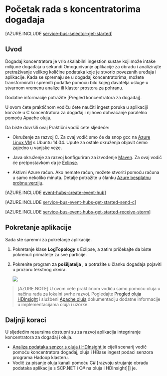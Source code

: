 <properties
    pageTitle="Početak rada s koncentratorima događaj s C i Apache oluja | Microsoft Azure"
    description="Slijedite ovaj Praktični vodič da biste počeli koristiti Azure događaj koncentratora; Slanje događaje u C i prime programa klasteru Apache oluja."
    services="event-hubs"
    documentationCenter=""
    authors="jtaubensee"
    manager="timlt"
    editor=""/>

<tags
    ms.service="event-hubs"
    ms.workload="na"
    ms.tgt_pltfrm="c"
    ms.devlang="java"
    ms.topic="article"
    ms.date="08/16/2016"
    ms.author="jotaub;sethm"/>

# <a name="get-started-with-event-hubs"></a>Početak rada s koncentratorima događaja

[AZURE.INCLUDE [service-bus-selector-get-started](../../includes/service-bus-selector-get-started.md)]

## <a name="introduction"></a>Uvod

Događaj koncentratora je vrlo skalabilni ingestion sustav koji može intake milijune događaja u sekundi Omogućivanje aplikacije za obradu i analizirajte pretraživanje velikog količine podataka koje je stvorio povezanih uređaja i aplikacije. Kada se spremaju se u događaj koncentratorima, možete transformirati i spremiti podatke pomoću bilo kojeg davatelja usluge u stvarnom vremenu analize ili klaster prostora za pohranu.

Dodatne informacije potražite [Pregled koncentratora za događaj].

U ovom ćete praktičnom vodiču ćete naučiti ingest poruka u aplikaciji konzole u C koncentratora za događaj i njihovo dohvaćanje paralelno pomoću Apache oluja.

Da biste dovršili ovaj Praktični vodič ćete sljedeće:

+ Okruženje za razvoj C. Za ovaj vodič smo će da snop gcc na [Azure Linux VM](../virtual-machines/virtual-machines-linux-quick-create-cli.md) s Ubuntu 14.04. Upute za ostale okruženja objavit ćemo zajedno u vanjske veze.

+ Java okruženje za razvoj konfiguriran za izvođenje [Maven](http://maven.apache.org/). Za ovaj vodič će pretpostavkom da je [Eclipse](https://www.eclipse.org/).

+ Aktivni Azure račun. Ako nemate račun, možete stvoriti pomoću računa u samo nekoliko minuta. Detalje potražite u članku [Azure besplatnu probnu verziju](https://azure.microsoft.com/pricing/free-trial/).

[AZURE.INCLUDE [event-hubs-create-event-hub](../../includes/event-hubs-create-event-hub.md)]

[AZURE.INCLUDE [service-bus-event-hubs-get-started-send-c](../../includes/service-bus-event-hubs-get-started-send-c.md)]

[AZURE.INCLUDE [service-bus-event-hubs-get-started-receive-storm](../../includes/service-bus-event-hubs-get-started-receive-storm.md)]

## <a name="run-the-applications"></a>Pokretanje aplikacije

Sada ste spremni za pokretanje aplikacije.

1.  Pokretanje klase **LogTopology** s Eclipse, a zatim pričekajte da biste pokrenuli primatelje za sve particije.

2.  Pokrenite program za **pošiljatelja** , a potražite u članku događaja pojaviti u prozoru tekstnog okvira.

    ![][23]

> [AZURE.NOTE] U ovom ćete praktičnom vodiču samo pomoću oluja u načinu rada za lokalni svrhe razvoj. Pogledajte [Pregled oluja HDInsight] i službeni [Apache oluja] dokumentaciju dodatne informacije u implementacijama oluja i uzorke.

## <a name="next-steps"></a>Daljnji koraci

U sljedećim resursima dostupni su za razvoj aplikacija integriranje koncentratora za događaj i oluja.

- [Analiza podataka senzor s oluja i HDInsight][] je cijeli scenarij vodič pomoću koncentratora događaj, oluja i HBase ingest podaci senzora programa Hadoop klasteru.
- Vodič za pisanje oluja kanali pomoću C# [razvoju strujanje obradu podataka aplikacije s SCP.NET i C# na oluja i HDInsight][] je.

<!-- Images. -->
[23]: ./media/event-hubs-c-storm-getstarted/receive-storm3.png

<!-- Links -->
[Azure classic portal]: https://manage.windowsazure.com/
[Event Processor Host]: https://www.nuget.org/packages/Microsoft.Azure.ServiceBus.EventProcessorHost
[Pregled događaja koncentratora]: event-hubs-overview.md

[Apache oluja]: https://storm.incubator.apache.org
[Pregled oluja HDInsight]: ../hdinsight/hdinsight-storm-overview.md/
[Analiza podataka senzor s oluja i HDInsight]: ../hdinsight/hdinsight-storm-sensor-data-analysis.md
[Razvoj strujanje obradu podataka aplikacije s SCP.NET i C# na oluja i HDInsight]: ../hdinsight/hdinsight-storm-develop-csharp-visual-studio-topology.md

